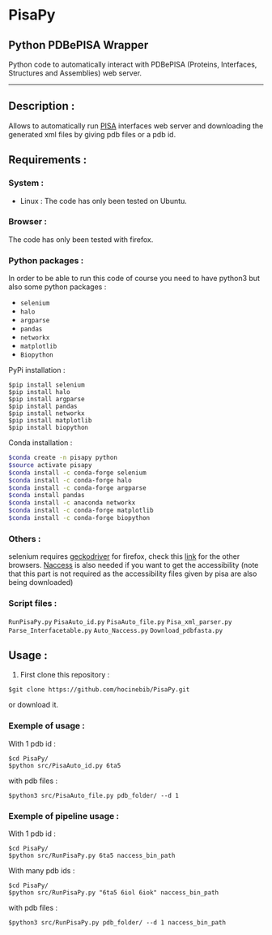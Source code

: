 # PisaPy
## Python PDBePISA Wrapper
Python code to automatically interact with PDBePISA (Proteins, Interfaces, Structures and Assemblies) web server.

---

## Description :
Allows to automatically run [PISA](https://www.ebi.ac.uk/pdbe/pisa/) interfaces web server and downloading the generated xml files by giving pdb files or a pdb id.

## Requirements :

### System :
* Linux : 
The code has only been tested on Ubuntu.

### Browser :
The code has only been tested with firefox.

### Python packages :
In order to be able to run this code of course you need to have python3 but also some python packages :
* `selenium`
* `halo`
* `argparse`
* `pandas`
* `networkx`
* `matplotlib`
* `Biopython`

PyPi installation :
```shell
$pip install selenium
$pip install halo
$pip install argparse
$pip install pandas
$pip install networkx
$pip install matplotlib
$pip install biopython
```

Conda installation :
```bash
$conda create -n pisapy python
$source activate pisapy
$conda install -c conda-forge selenium
$conda install -c conda-forge halo
$conda install -c conda-forge argparse
$conda install pandas
$conda install -c anaconda networkx
$conda install -c conda-forge matplotlib
$conda install -c conda-forge biopython
```
### Others :
selenium requires [geckodriver](https://github.com/mozilla/geckodriver/releases) for firefox, check this [link](https://selenium-python.readthedocs.io/installation.html#drivers) for the other browsers.
[Naccess](http://www.bioinf.manchester.ac.uk/naccess/nacwelcome.html) is also needed if you want to get the accessibility (note that this part is not required as the accessibility files given by pisa are also being downloaded)

### Script files :

`RunPisaPy.py`
`PisaAuto_id.py`
`PisaAuto_file.py`
`Pisa_xml_parser.py`
`Parse_Interfacetable.py`
`Auto_Naccess.py`
`Download_pdbfasta.py`

## Usage :
1. First clone this repository :
```shell
$git clone https://github.com/hocinebib/PisaPy.git
```
or download it.

### Exemple of usage :
With 1 pdb id :
```shell
$cd PisaPy/
$python src/PisaAuto_id.py 6ta5
```

with pdb files :
```shell
$python3 src/PisaAuto_file.py pdb_folder/ --d 1
```

### Exemple of pipeline usage :
With 1 pdb id :
```shell
$cd PisaPy/
$python src/RunPisaPy.py 6ta5 naccess_bin_path
```

With many pdb ids :
```shell
$cd PisaPy/
$python src/RunPisaPy.py "6ta5 6iol 6iok" naccess_bin_path
```

with pdb files :
```shell
$python3 src/RunPisaPy.py pdb_folder/ --d 1 naccess_bin_path
```




